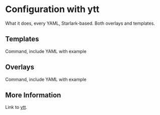 # Configuration with ytt

What it does, every YAML, Starlark-based. Both overlays and templates.

## Templates

Command, include YAML with example

## Overlays

Command, include YAML with example

## More Information

Link to [ytt](https://carvel.dev/ytt).
